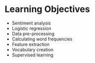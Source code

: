 # Learning Objectives

* Sentiment analysis
* Logistic regression
* Data pre-processing
* Calculating word frequencies
* Feature extraction
* Vocabulary creation
* Supervised learning
